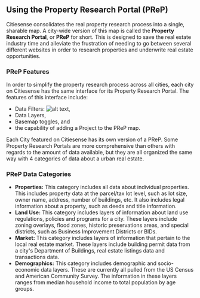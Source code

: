 ## Using the Property Research Portal (PReP)
Citiesense consolidates the real property research process into a single, sharable map. A city-wide version of this map is called the __Property Research Portal__, or __PReP__ for short. This is designed to save the real estate industry time and alleviate the frustration of needing to go between several different websites in order to research properties and underwrite real estate opportunities. 

### PReP Features
In order to simplify the property research process across all cities, each city on Citiesense has the same interface for its Property Research Portal. 
The features of this interface include:
* Data Filters:
![alt text](https://www.dropbox.com/s/8gwlwo0zjm1qnxs/Screen%20Shot%202016-02-10%20at%201.53.39%20PM.png?dl=0 "Filters button"),
* Data Layers,
* Basemap toggles, and
* the capability of adding a Project to the PReP map. 

Each City featured on Citiesense has its own version of a PReP. Some Property Research Portals are more comprehensive than others with regards to the amount of data available, but they are all organized the same way with 4 categories of data about a urban real estate. 

### PReP Data Categories
* __Properties:__ This category includes all data about individual properties. This includes property data at the parcel/tax lot level, such as lot size, owner name, address, number of buildings, etc. It also includes legal information about a property, such as deeds and title information. 
* __Land Use:__ This category includes layers of information about land use regulations, policies and programs for a city. These layers include zoning overlays, flood zones, historic preservations areas, and special districts, such as Business Improvement Districts or BIDs.
* __Market:__ This category includes layers of information that pertain to the local real estate market. These layers include building permit data from a city's Department of Buildings, real estate listings data and transactions data.
* __Demographics:__ This category includes demographic and socio-economic data layers. These are currently all pulled from the US Census and American Community Survey. The information in these layers ranges from median household income to total population by age groups. 


